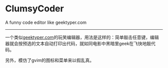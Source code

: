 # ClumsyCoder

A funny code editor like geektyper.com

----------

一个类似[geektyper.com][1]的玩笑编辑器，用法是这样的：简单敲击任意键，编辑器就会按预选的文本自动打印出代码，就如同电影中黑暗里geek在飞快地敲代码。

另外，模仿了gvim的图标和菜单来以假乱真。


  [1]: http://geektyper.com/